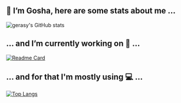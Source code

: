 ## 👋 I’m Gosha, here are some stats about me ...

![gerasy's GitHub stats](https://github-readme-stats.vercel.app/api?username=gerasy1987&show_icons=true&theme=gruvbox)

## ... and I’m currently working on 🔭 ...

[![Readme Card](https://github-readme-stats.vercel.app/api/pin/?username=gerasy1987&repo=hiddenmeta)](https://github.com/gerasy1987/hiddenmeta) 

## ... and for that I'm mostly using 💻 ...

[![Top Langs](https://github-readme-stats.vercel.app/api/top-langs/?username=gerasy1987&layout=compact)](https://github.com/gerasy1987/hiddenmeta)


<!--
**gerasy1987/gerasy1987** is a ✨ _special_ ✨ repository because its `README.md` (this file) appears on your GitHub profile.

Here are some ideas to get you started:


- 🌱 I’m currently learning ...
- 👯 I’m looking to collaborate on ...
- 🤔 I’m looking for help with ...
- 💬 Ask me about ...
- 📫 How to reach me: ...
- 😄 Pronouns: ...
- ⚡ Fun fact: ...
-->
